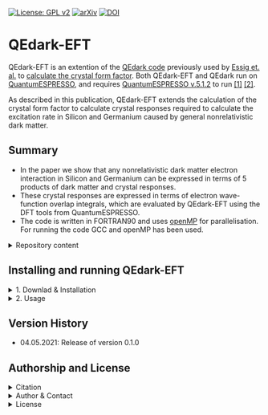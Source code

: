 [![License: GPL 
v2](https://img.shields.io/badge/License-GPL%20v2-blue.svg)](https://www.gnu.org/licenses/old-licenses/gpl-2.0.en.html)
[![arXiv](https://img.shields.io/badge/arXiv-2105.xxxxx-B31B1B.svg)](https://arxiv.org/abs/2105.xxxxx)
[![DOI](https://zenodo.org/badge/364301231.svg)](https://zenodo.org/badge/latestdoi/364301231)

# QEdark-EFT

QEdark-EFT is an extention of the [QEdark code](https://github.com/adrian-soto/QEdark_repo) previously used by [Essig et. al.](https://arxiv.org/abs/1509.01598) to [calculate the crystal form factor](http://ddldm.physics.sunysb.edu/ddlDM/). Both QEdark-EFT and QEdark run on [QuantumESPRESSO](https://www.quantum-espresso.org), and requires [QuantumESPRESSO v.5.1.2](https://github.com/QEF/q-e/releases/tag/qe-5.1.2) to run [[1]](https://iopscience.iop.org/article/10.1088/0953-8984/21/39/395502) [[2]](https://aip.scitation.org/doi/10.1063/5.0005082).

As described in this publication, QEdark-EFT extends the calculation of the crystal form factor to calculate crystal responses required to calculate the excitation rate in Silicon and Germanium caused by general nonrelativistic dark matter.

## Summary

- In the paper we show that any nonrelativistic dark matter electron interaction in Silicon and Germanium can be expressed in terms of 5 products of dark matter and crystal responses. 
- These crystal responses are expressed in terms of electron wave-function overlap integrals, which are evaluated by QEdark-EFT using the DFT tools from QuantumESPRESSO.
- The code is written in FORTRAN90 and uses [openMP](https://www.openmp.org) for parallelisation. For running the code GCC and openMP has been used.

<details><summary>Repository content</summary>
<p>

The included folders are:

- *run/*: Contains the input files used for the final runs which generated the crystal responses shown in the paper.
- *test/*: Contains the input files for test runs intended to finish in a few minutes on a laptop.
- *QEdark-EFT/*: Contains the files that need to be copied into the QuantumESPRESSO folder. 

</p>
</details>

## Installing and running QEdark-EFT


<details><summary>1. Downlad & Installation</summary>
<p>

1. Download and unzip [QuantumESPRESSO v.5.1.2](https://github.com/QEF/q-e/releases/tag/qe-5.1.2)
2. Copy the files in *QEdark-EFT/* into the QuantumESPRESSO directory. Some of the files will replace files that are already there with the same name.
3. While in the QuantumESPRESSO main directory execute ``` make clean ```, then ``` ./configure FC=gfortran-9 CC=gcc-9 --disable-parallel --enable-openmp ```, then ``` make pw ```. The first two commands are just needed the first time the code is installed, the latter is needed every time you have made changes to one of the files in the QuantumESPRESSO directory. The code does not work for GCC-10, so GCC-9 or older has to be used.
</p>
</details>
<details><summary>2. Usage</summary>
<p>

1. Copy *PW/src/pw.x* to the directory that contains the input files, for instance *test/Si/*
2. Set the number of threads and memory per thread. This is done by executing the commands  ``` export OMP_NUM_THREADS=n ``` and ``` export OMP_STACKSIZE=mM ```, where n is the number of threads and m is the memory in MB used per thread. For the test run one can use ``` export OMP_NUM_THREADS=8 ``` and ``` export OMP_STACKSIZE=500M ```.
3. Run the code from the directory containing the input files by executing i.e. ``` ./pw.x <si.test.in> si.out ```. 
</p>
</details>

## Version History

- 04.05.2021: Release of version 0.1.0

## Authorship and License

<details><summary>Citation</summary>
<p>

If you decide to use this code, please cite the latest archived version and the paper.

> Urdshals, E., Matas, M, 2021, QEdark-EFT, [[DOI:10.5281/zenodo.xxxxxx]](https://doi.org/10.5281/zenodo.xxxxxx)

as well as the original publications,

> Catena, R., Emken, T., Matas, M, Spaldin, N.A., Urdshals, E. , 2021,  **Crystal responses to general dark matter-electron interactions**, [[arXiv:2105.xxxxx]](https://arxiv.org/abs/2105.xxxxx).

</p>
</details>

<details><summary>Author & Contact</summary>
<p>

The author of QEdark-EFT is Einar Urdshals and Marek Matas.

For questions, bug reports or other suggestions please contact Einar Urdshals (urdshals@chalmers.se).
</p>
</details>

<details><summary>License</summary>
<p>

This project is licensed under the [GPL License](http://www.gnu.org/licenses/old-licenses/gpl-2.0.txt) - see the LICENSE file.

</p>
</details>
